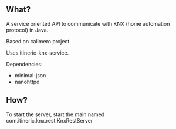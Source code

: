 ## What?
A service oriented API to communicate with KNX (home automation protocol) in Java.

Based on calimero project.

Uses itineric-knx-service.

Dependencies:
* minimal-json
* nanohttpd

## How?
To start the server, start the main named com.itineric.knx.rest.KnxRestServer
